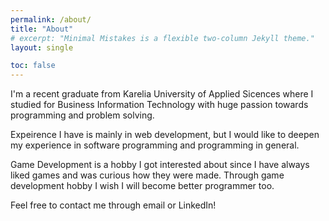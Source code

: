 ```yaml
---
permalink: /about/
title: "About"
# excerpt: "Minimal Mistakes is a flexible two-column Jekyll theme."
layout: single

toc: false
---
```


I'm a recent graduate from Karelia University of Applied Sicences where I studied for Business Information Technology with huge passion towards programming and problem solving.

Expeirence I have is mainly in web development, but I would like to deepen my experience in software programming and programming in general.

Game Development is a hobby I got interested about since I have always liked games and was curious how they were made. Through game development hobby I wish I will become better programmer too.

Feel free to contact me through email or LinkedIn!